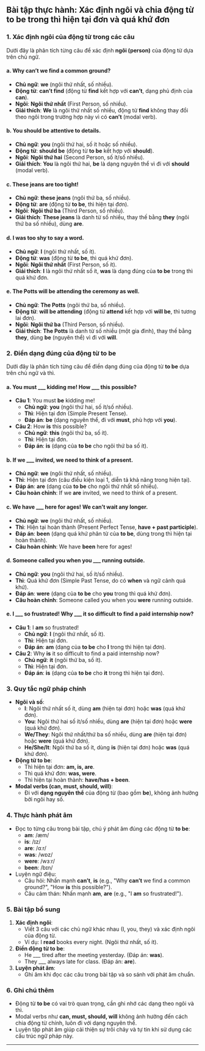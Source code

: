 ## Bài tập thực hành: Xác định ngôi và chia động từ **to be** trong thì hiện tại đơn và quá khứ đơn

### 1. Xác định ngôi của động từ trong các câu
Dưới đây là phân tích từng câu để xác định **ngôi (person)** của động từ dựa trên chủ ngữ.

#### a. Why can’t we find a common ground?
- **Chủ ngữ**: **we** (ngôi thứ nhất, số nhiều).
- **Động từ**: **can’t find** (động từ **find** kết hợp với **can’t**, dạng phủ định của **can**).
- **Ngôi**: **Ngôi thứ nhất** (First Person, số nhiều).
- **Giải thích**: **We** là ngôi thứ nhất số nhiều, động từ **find** không thay đổi theo ngôi trong trường hợp này vì có **can’t** (modal verb).

#### b. You should be attentive to details.
- **Chủ ngữ**: **you** (ngôi thứ hai, số ít hoặc số nhiều).
- **Động từ**: **should be** (động từ **to be** kết hợp với **should**).
- **Ngôi**: **Ngôi thứ hai** (Second Person, số ít/số nhiều).
- **Giải thích**: **You** là ngôi thứ hai, **be** là dạng nguyên thể vì đi với **should** (modal verb).

#### c. These jeans are too tight!
- **Chủ ngữ**: **these jeans** (ngôi thứ ba, số nhiều).
- **Động từ**: **are** (động từ **to be**, thì hiện tại đơn).
- **Ngôi**: **Ngôi thứ ba** (Third Person, số nhiều).
- **Giải thích**: **These jeans** là danh từ số nhiều, thay thế bằng **they** (ngôi thứ ba số nhiều), dùng **are**.

#### d. I was too shy to say a word.
- **Chủ ngữ**: **I** (ngôi thứ nhất, số ít).
- **Động từ**: **was** (động từ **to be**, thì quá khứ đơn).
- **Ngôi**: **Ngôi thứ nhất** (First Person, số ít).
- **Giải thích**: **I** là ngôi thứ nhất số ít, **was** là dạng đúng của **to be** trong thì quá khứ đơn.

#### e. The Potts will be attending the ceremony as well.
- **Chủ ngữ**: **The Potts** (ngôi thứ ba, số nhiều).
- **Động từ**: **will be attending** (động từ **attend** kết hợp với **will be**, thì tương lai đơn).
- **Ngôi**: **Ngôi thứ ba** (Third Person, số nhiều).
- **Giải thích**: **The Potts** là danh từ số nhiều (một gia đình), thay thế bằng **they**, dùng **be** (nguyên thể) vì đi với **will**.

### 2. Điền dạng đúng của động từ **to be**
Dưới đây là phân tích từng câu để điền dạng đúng của động từ **to be** dựa trên chủ ngữ và thì.

#### a. You must ___ kidding me! How ___ this possible?
- **Câu 1**: You must **be** kidding me!
  - **Chủ ngữ**: **you** (ngôi thứ hai, số ít/số nhiều).
  - **Thì**: Hiện tại đơn (Simple Present Tense).
  - **Đáp án**: **be** (dạng nguyên thể, đi với **must**, phù hợp với **you**).
- **Câu 2**: How **is** this possible?
  - **Chủ ngữ**: **this** (ngôi thứ ba, số ít).
  - **Thì**: Hiện tại đơn.
  - **Đáp án**: **is** (dạng của **to be** cho ngôi thứ ba số ít).

#### b. If we ___ invited, we need to think of a present.
- **Chủ ngữ**: **we** (ngôi thứ nhất, số nhiều).
- **Thì**: Hiện tại đơn (câu điều kiện loại 1, diễn tả khả năng trong hiện tại).
- **Đáp án**: **are** (dạng của **to be** cho ngôi thứ nhất số nhiều).
- **Câu hoàn chỉnh**: If we **are** invited, we need to think of a present.

#### c. We have ___ here for ages! We can’t wait any longer.
- **Chủ ngữ**: **we** (ngôi thứ nhất, số nhiều).
- **Thì**: Hiện tại hoàn thành (Present Perfect Tense, **have + past participle**).
- **Đáp án**: **been** (dạng quá khứ phân từ của **to be**, dùng trong thì hiện tại hoàn thành).
- **Câu hoàn chỉnh**: We have **been** here for ages!

#### d. Someone called you when you ___ running outside.
- **Chủ ngữ**: **you** (ngôi thứ hai, số ít/số nhiều).
- **Thì**: Quá khứ đơn (Simple Past Tense, do có **when** và ngữ cảnh quá khứ).
- **Đáp án**: **were** (dạng của **to be** cho **you** trong thì quá khứ đơn).
- **Câu hoàn chỉnh**: Someone called you when you **were** running outside.

#### e. I ___ so frustrated! Why ___ it so difficult to find a paid internship now?
- **Câu 1**: I **am** so frustrated!
  - **Chủ ngữ**: **I** (ngôi thứ nhất, số ít).
  - **Thì**: Hiện tại đơn.
  - **Đáp án**: **am** (dạng của **to be** cho **I** trong thì hiện tại đơn).
- **Câu 2**: Why **is** it so difficult to find a paid internship now?
  - **Chủ ngữ**: **it** (ngôi thứ ba, số ít).
  - **Thì**: Hiện tại đơn.
  - **Đáp án**: **is** (dạng của **to be** cho **it** trong thì hiện tại đơn).

### 3. Quy tắc ngữ pháp chính
- **Ngôi và số**:
  - **I**: Ngôi thứ nhất số ít, dùng **am** (hiện tại đơn) hoặc **was** (quá khứ đơn).
  - **You**: Ngôi thứ hai số ít/số nhiều, dùng **are** (hiện tại đơn) hoặc **were** (quá khứ đơn).
  - **We/They**: Ngôi thứ nhất/thứ ba số nhiều, dùng **are** (hiện tại đơn) hoặc **were** (quá khứ đơn).
  - **He/She/It**: Ngôi thứ ba số ít, dùng **is** (hiện tại đơn) hoặc **was** (quá khứ đơn).
- **Động từ to be**:
  - Thì hiện tại đơn: **am, is, are**.
  - Thì quá khứ đơn: **was, were**.
  - Thì hiện tại hoàn thành: **have/has + been**.
- **Modal verbs (can, must, should, will)**:
  - Đi với **dạng nguyên thể** của động từ (bao gồm **be**), không ảnh hưởng bởi ngôi hay số.

### 4. Thực hành phát âm
- Đọc to từng câu trong bài tập, chú ý phát âm đúng các động từ **to be**:
  - **am**: /æm/
  - **is**: /ɪz/
  - **are**: /ɑːr/
  - **was**: /wɒz/
  - **were**: /wɜːr/
  - **been**: /bɪn/
- Luyện ngữ điệu:
  - Câu hỏi: Nhấn mạnh **can’t**, **is** (e.g., "Why **can’t** we find a common ground?", "How **is** this possible?").
  - Câu cảm thán: Nhấn mạnh **am**, **are** (e.g., "I **am** so frustrated!").

### 5. Bài tập bổ sung
1. **Xác định ngôi**:
   - Viết 3 câu với các chủ ngữ khác nhau (I, you, they) và xác định ngôi của động từ.
   - Ví dụ: I **read** books every night. (Ngôi thứ nhất, số ít).
2. **Điền động từ to be**:
   - He ___ tired after the meeting yesterday. (Đáp án: **was**).
   - They ___ always late for class. (Đáp án: **are**).
3. **Luyện phát âm**:
   - Ghi âm khi đọc các câu trong bài tập và so sánh với phát âm chuẩn.

### 6. Ghi chú thêm
- Động từ **to be** có vai trò quan trọng, cần ghi nhớ các dạng theo ngôi và thì.
- Modal verbs như **can, must, should, will** không ảnh hưởng đến cách chia động từ chính, luôn đi với dạng nguyên thể.
- Luyện tập phát âm giúp cải thiện sự trôi chảy và tự tin khi sử dụng các cấu trúc ngữ pháp này.

---
